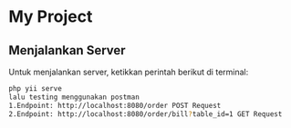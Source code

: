 # My Project

## Menjalankan Server

Untuk menjalankan server, ketikkan perintah berikut di terminal:

```sh
php yii serve
lalu testing menggunakan postman
1.Endpoint: http://localhost:8080/order POST Request
2.Endpoint: http://localhost:8080/order/bill?table_id=1 GET Request



